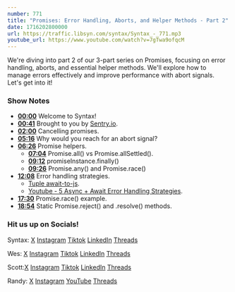 ```yaml
---
number: 771
title: "Promises: Error Handling, Aborts, and Helper Methods - Part 2"
date: 1716202800000
url: https://traffic.libsyn.com/syntax/Syntax_-_771.mp3
youtube_url: https://www.youtube.com/watch?v=7gTwa9ofqcM
---
```


We're diving into part 2 of our 3-part series on Promises, focusing on error handling, aborts, and essential helper methods. We'll explore how to manage errors effectively and improve performance with abort signals. Let's get into it!

### Show Notes

* **[00:00](#t=00:00)** Welcome to Syntax!
* **[00:41](#t=00:41)** Brought to you by [Sentry.io](https://sentry.io/syntax).
* **[02:00](#t=02:00)** Cancelling promises.
* **[05:16](#t=05:16)** Why would you reach for an abort signal?
* **[06:26](#t=06:26)** Promise helpers.
    * **[07:04](#t=07:04)** Promise.all() vs Promise.allSettled().
    * **[09:12](#t=09:12)** promiseInstance.finally()
    * **[09:26](#t=09:26)** Promise.any() and Promise.race()
* **[12:08](#t=12:08)** Error handling strategies.
    * [Tuple await-to-js](https://www.npmjs.com/package/await-to-js).
    * [Youtube - 5 Async + Await Error Handling Strategies](https://www.youtube.com/watch?v=wsoQ-fgaoyQ).
* **[17:30](#t=17:30)** Promise.race() example.
* **[18:54](#t=18:54)** Static Promise.reject() and .resolve() methods.

### Hit us up on Socials!

Syntax: [X](https://twitter.com/syntaxfm) [Instagram](https://www.instagram.com/syntax_fm/) [Tiktok](https://www.tiktok.com/@syntaxfm) [LinkedIn](https://www.linkedin.com/company/96077407/admin/feed/posts/) [Threads](https://www.threads.net/@syntax_fm)

Wes: [X](https://twitter.com/wesbos) [Instagram](https://www.instagram.com/wesbos/) [Tiktok](https://www.tiktok.com/@wesbos) [LinkedIn](https://www.linkedin.com/in/wesbos/) [Threads](https://www.threads.net/@wesbos)

Scott:[X](https://twitter.com/stolinski) [Instagram](https://www.instagram.com/stolinski/) [Tiktok](https://www.tiktok.com/@stolinski) [LinkedIn](https://www.linkedin.com/in/stolinski/) [Threads](https://www.threads.net/@stolinski)

Randy: [X](https://twitter.com/randyrektor) [Instagram](https://www.instagram.com/randyrektor/) [YouTube](https://www.youtube.com/@randyrektor) [Threads](https://www.threads.net/@randyrektor)
